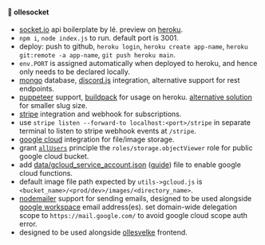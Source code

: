 #### 🔮 ollesocket

- [socket.io](https://socket.io) api boilerplate by lé. preview on [heroku](https://ollesocket-api.herokuapp.com).
- `npm i`, `node index.js` to run. default port is 3001.
- deploy: push to github, `heroku login`, `heroku create app-name`, `heroku git:remote -a app-name`, `git push heroku main`.
- `env.PORT` is assigned automatically when deployed to heroku, and hence only needs to be declared locally.
- [mongo](https://mongodb.com/atlas/database) database, [discord.js](https://discordjs.guide) integration, alternative support for rest endpoints.
- [puppeteer](https://pptr.dev) support, [buildpack](https://github.com/jontewks/puppeteer-heroku-buildpack) for usage on heroku. [alternative solution](https://stackoverflow.com/a/74858297/8919391) for smaller slug size.
- [stripe](https://stripe.com) integration and webhook for subscriptions.
- use `stripe listen --forward-to localhost:<port>/stripe` in separate terminal to listen to stripe webhook events at `/stripe`.
- [google cloud](https://cloud.google.com/) integration for file/image storage.
- grant [`allUsers`](https://cloud.google.com/storage/docs/access-control/making-data-public#buckets) principle the `roles/storage.objectViewer` role for public google cloud bucket. 
- add [data/gcloud_service_account.json](https://console.cloud.google.com/iam-admin/serviceaccounts) ([guide](https://dev.to/kamalhossain/upload-file-to-google-cloud-storage-from-nodejs-server-5cdg)) file to enable google cloud functions.
- default image file path expected by `utils->gcloud.js` is `<bucket_name>/<prod/dev>/images/<directory_name>`.
- [nodemailer](https://nodemailer.com/) support for sending emails, designed to be used alongside [google workspace](https://blog.shaoula.com/using-nodemailer-with-google-workspace-oauth2-c338834659b2) email address(es). set domain-wide delegation scope to `https://mail.google.com/` to avoid google cloud scope auth error.
- designed to be used alongside [ollesvelke](https://github.com/lefrost/ollesvelke) frontend.
